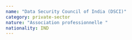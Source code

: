 ```yaml
---
name: "Data Security Council of India (DSCI)"
category: private-sector
nature: "Association professionnelle "
nationality: IND
---
```

